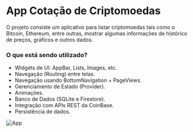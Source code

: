# App Cotação de Criptomoedas

O projeto consiste um aplicativo para listar criptomoedas tais como o Bitcoin, Ethereum, entre outras, mostrar algumas informações de histórico de preços, gráficos e outros dados.

### O que está sendo utilizado?
- Widgets de UI: AppBar, Lists, Images, etc.
- Navegação (Routing) entre telas.
- Navegação usando BottomNavigation + PageViews.
- Gerenciamento de Estado (Provider).
- Animações.
- Banco de Dados (SQLite e Firestore).
- Integração com APIs REST da CoinBase.
- Persistência de dados.

![App](./app_show_gif.gif)
